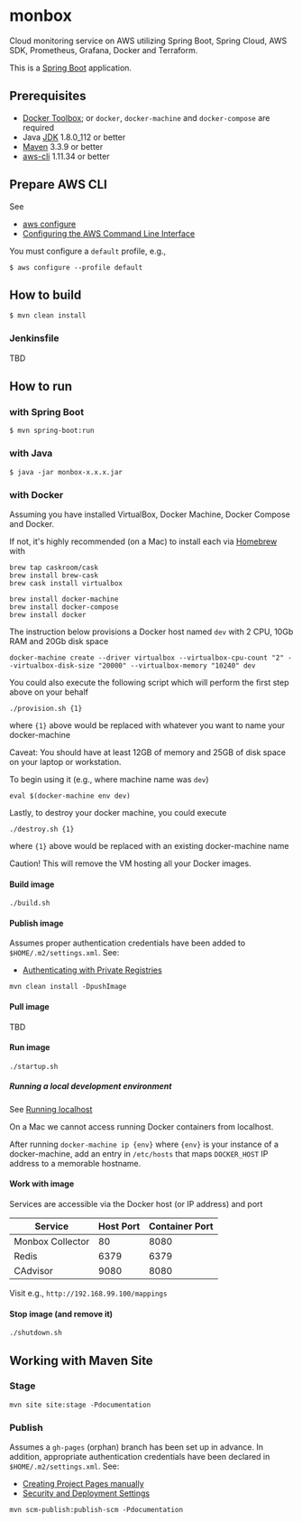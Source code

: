 # monbox
Cloud monitoring service on AWS utilizing Spring Boot, Spring Cloud, AWS SDK, Prometheus, Grafana, Docker and Terraform.


This is a [Spring Boot](http://projects.spring.io/spring-boot/) application.  

## Prerequisites

* [Docker Toolbox](http://docs.docker.com/mac/started/); or `docker`, `docker-machine` and `docker-compose` are required
* Java [JDK](http://www.oracle.com/technetwork/java/javase/downloads/jdk8-downloads-2133151.html) 1.8.0_112 or better
* [Maven](https://maven.apache.org/download.cgi) 3.3.9 or better
* [aws-cli](http://docs.aws.amazon.com/cli/latest/userguide/installing.html) 1.11.34 or better

## Prepare AWS CLI

See 

* [aws configure](http://docs.aws.amazon.com/cli/latest/reference/configure/)
* [Configuring the AWS Command Line Interface](http://docs.aws.amazon.com/cli/latest/userguide/cli-chap-getting-started.html)

You must configure a `default` profile, e.g., 

```
$ aws configure --profile default
```
 
## How to build

```
$ mvn clean install
```

### Jenkinsfile

TBD

## How to run

### with Spring Boot

```
$ mvn spring-boot:run
```

### with Java

```
$ java -jar monbox-x.x.x.jar
```

### with Docker

Assuming you have installed VirtualBox, Docker Machine, Docker Compose and Docker.

If not, it's highly recommended (on a Mac) to install each via [Homebrew](http://brew.sh/) with

```
brew tap caskroom/cask
brew install brew-cask
brew cask install virtualbox

brew install docker-machine
brew install docker-compose
brew install docker
```

The instruction below provisions a Docker host named `dev` with 2 CPU, 10Gb RAM and 20Gb disk space

```
docker-machine create --driver virtualbox --virtualbox-cpu-count "2" --virtualbox-disk-size "20000" --virtualbox-memory "10240" dev
```

You could also execute the following script which will perform the first step above on your behalf

```
./provision.sh {1}
```

where `{1}` above would be replaced with whatever you want to name your docker-machine

Caveat: You should have at least 12GB of memory and 25GB of disk space on your laptop or workstation.


To begin using it (e.g., where machine name was `dev`)

```
eval $(docker-machine env dev)
```


Lastly, to destroy your docker machine, you could execute

```
./destroy.sh {1}
```

where `{1}` above would be replaced with an existing docker-machine name

Caution! This will remove the VM hosting all your Docker images.


#### Build image

```
./build.sh
```


#### Publish image

Assumes proper authentication credentials have been added to `$HOME/.m2/settings.xml`. See:

* [Authenticating with Private Registries](https://github.com/spotify/docker-maven-plugin#authenticating-with-private-registries)

```
mvn clean install -DpushImage
```


#### Pull image

TBD


#### Run image

```
./startup.sh
```


##### Running a local development environment

See [Running localhost](https://forums.docker.com/t/using-localhost-for-to-access-running-container/3148)

On a Mac we cannot access running Docker containers from localhost.

After running `docker-machine ip {env}` where `{env}` is your instance of a docker-machine, add an entry in `/etc/hosts` that maps `DOCKER_HOST` IP address to a memorable hostname.


#### Work with image

Services are accessible via the Docker host (or IP address) and port 

| Service           | Host Port | Container Port |
|-------------------|-----------|----------------|
| Monbox Collector  | 80        | 8080           |
| Redis             | 6379      | 6379           |
| CAdvisor          | 9080      | 8080           |

Visit e.g., `http://192.168.99.100/mappings`

#### Stop image (and remove it)

```
./shutdown.sh
```

## Working with Maven Site 

### Stage

```
mvn site site:stage -Pdocumentation
```

### Publish

Assumes a `gh-pages` (orphan) branch has been set up in advance.  In addition, appropriate authentication credentials have been declared in `$HOME/.m2/settings.xml`. See:

* [Creating Project Pages manually](https://help.github.com/articles/creating-project-pages-manually/)
* [Security and Deployment Settings](http://maven.apache.org/guides/mini/guide-deployment-security-settings.html)

```
mvn scm-publish:publish-scm -Pdocumentation
```
